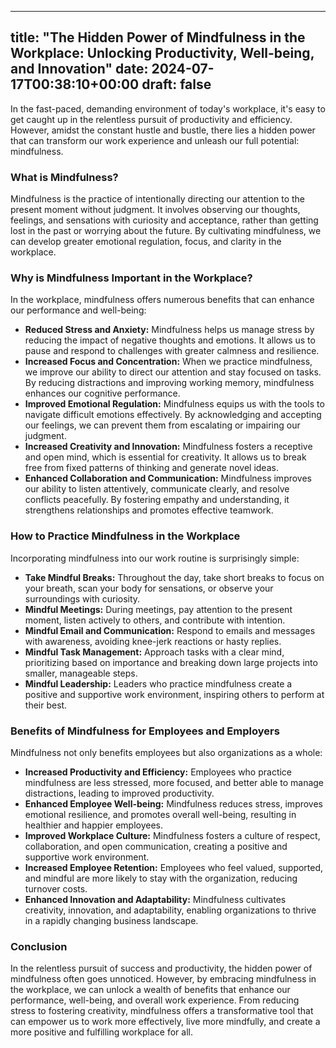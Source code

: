 
---
title: "The Hidden Power of Mindfulness in the Workplace: Unlocking Productivity, Well-being, and Innovation"
date: 2024-07-17T00:38:10+00:00
draft: false
---

In the fast-paced, demanding environment of today's workplace, it's easy to get caught up in the relentless pursuit of productivity and efficiency. However, amidst the constant hustle and bustle, there lies a hidden power that can transform our work experience and unleash our full potential: mindfulness.

### What is Mindfulness?

Mindfulness is the practice of intentionally directing our attention to the present moment without judgment. It involves observing our thoughts, feelings, and sensations with curiosity and acceptance, rather than getting lost in the past or worrying about the future. By cultivating mindfulness, we can develop greater emotional regulation, focus, and clarity in the workplace.

### Why is Mindfulness Important in the Workplace?

In the workplace, mindfulness offers numerous benefits that can enhance our performance and well-being:

- **Reduced Stress and Anxiety:** Mindfulness helps us manage stress by reducing the impact of negative thoughts and emotions. It allows us to pause and respond to challenges with greater calmness and resilience.
- **Increased Focus and Concentration:** When we practice mindfulness, we improve our ability to direct our attention and stay focused on tasks. By reducing distractions and improving working memory, mindfulness enhances our cognitive performance.
- **Improved Emotional Regulation:** Mindfulness equips us with the tools to navigate difficult emotions effectively. By acknowledging and accepting our feelings, we can prevent them from escalating or impairing our judgment.
- **Increased Creativity and Innovation:** Mindfulness fosters a receptive and open mind, which is essential for creativity. It allows us to break free from fixed patterns of thinking and generate novel ideas.
- **Enhanced Collaboration and Communication:** Mindfulness improves our ability to listen attentively, communicate clearly, and resolve conflicts peacefully. By fostering empathy and understanding, it strengthens relationships and promotes effective teamwork.

### How to Practice Mindfulness in the Workplace

Incorporating mindfulness into our work routine is surprisingly simple:

- **Take Mindful Breaks:** Throughout the day, take short breaks to focus on your breath, scan your body for sensations, or observe your surroundings with curiosity.
- **Mindful Meetings:** During meetings, pay attention to the present moment, listen actively to others, and contribute with intention.
- **Mindful Email and Communication:** Respond to emails and messages with awareness, avoiding knee-jerk reactions or hasty replies.
- **Mindful Task Management:** Approach tasks with a clear mind, prioritizing based on importance and breaking down large projects into smaller, manageable steps.
- **Mindful Leadership:** Leaders who practice mindfulness create a positive and supportive work environment, inspiring others to perform at their best.

### Benefits of Mindfulness for Employees and Employers

Mindfulness not only benefits employees but also organizations as a whole:

- **Increased Productivity and Efficiency:** Employees who practice mindfulness are less stressed, more focused, and better able to manage distractions, leading to improved productivity.
- **Enhanced Employee Well-being:** Mindfulness reduces stress, improves emotional resilience, and promotes overall well-being, resulting in healthier and happier employees.
- **Improved Workplace Culture:** Mindfulness fosters a culture of respect, collaboration, and open communication, creating a positive and supportive work environment.
- **Increased Employee Retention:** Employees who feel valued, supported, and mindful are more likely to stay with the organization, reducing turnover costs.
- **Enhanced Innovation and Adaptability:** Mindfulness cultivates creativity, innovation, and adaptability, enabling organizations to thrive in a rapidly changing business landscape.

### Conclusion

In the relentless pursuit of success and productivity, the hidden power of mindfulness often goes unnoticed. However, by embracing mindfulness in the workplace, we can unlock a wealth of benefits that enhance our performance, well-being, and overall work experience. From reducing stress to fostering creativity, mindfulness offers a transformative tool that can empower us to work more effectively, live more mindfully, and create a more positive and fulfilling workplace for all.